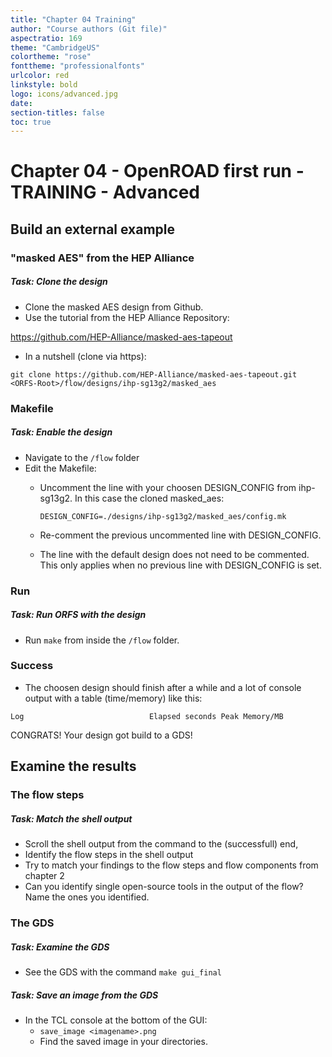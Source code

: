 ```yaml
---
title: "Chapter 04 Training"
author: "Course authors (Git file)"
aspectratio: 169
theme: "CambridgeUS"
colortheme: "rose"
fonttheme: "professionalfonts"
urlcolor: red
linkstyle: bold
logo: icons/advanced.jpg
date:
section-titles: false
toc: true
---
```


# Chapter 04 - OpenROAD first run - TRAINING - Advanced

## Build an external example

### "masked AES" from the HEP Alliance

##### Task: Clone the design

- Clone the masked AES design from Github.
- Use the tutorial from the HEP Alliance Repository:

https://github.com/HEP-Alliance/masked-aes-tapeout

- In a nutshell (clone via https):
```
git clone https://github.com/HEP-Alliance/masked-aes-tapeout.git <ORFS-Root>/flow/designs/ihp-sg13g2/masked_aes
```

### Makefile

##### Task: Enable the design

- Navigate to the ```/flow``` folder
- Edit the Makefile:
    * Uncomment the line with your choosen DESIGN_CONFIG from ihp-sg13g2.
    In this case the cloned masked_aes:

        ```
        DESIGN_CONFIG=./designs/ihp-sg13g2/masked_aes/config.mk
        ```
    
    * Re-comment the previous uncommented line with DESIGN_CONFIG.
    * The line with the default design does not need to be commented. This only applies when no previous line with DESIGN_CONFIG is set.

### Run

##### Task: Run ORFS with the design

- Run ```make``` from inside the ```/flow``` folder.

### Success

- The choosen design should finish after a while and a lot of console output with a table (time/memory) like this:
```
Log                            Elapsed seconds Peak Memory/MB

```

CONGRATS! Your design got build to a GDS!

## Examine the results

### The flow steps

##### Task: Match the shell output

- Scroll the shell output from the command to the (successfull) end,
- Identify the flow steps in the shell output
- Try to match your findings to the flow steps and flow components from chapter 2
- Can you identify single open-source tools in the output of the flow? Name the ones you identified.

### The GDS

##### Task: Examine the GDS

- See the GDS with the command ```make gui_final```

##### Task: Save an image from the GDS

- In the TCL console at the bottom of the GUI:
    * ```save_image <imagename>.png```
    * Find the saved image in your directories.